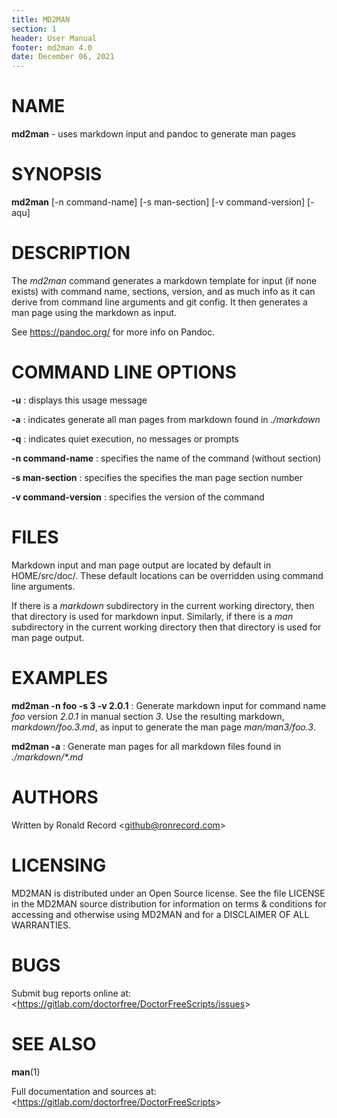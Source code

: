 ```yaml
---
title: MD2MAN
section: 1
header: User Manual
footer: md2man 4.0
date: December 06, 2021
---
```

# NAME
**md2man** - uses markdown input and pandoc to generate man pages

# SYNOPSIS
**md2man** [-n command-name] [-s man-section] [-v command-version] [-aqu]

# DESCRIPTION
The *md2man* command generates a markdown template for input (if none exists)
with command name, sections, version, and as much info as it can derive
from command line arguments and git config. It then generates a man page
using the markdown as input.

See https://pandoc.org/ for more info on Pandoc.

# COMMAND LINE OPTIONS
**-u**
: displays this usage message

**-a**
: indicates generate all man pages from markdown found in *./markdown*

**-q**
: indicates quiet execution, no messages or prompts

**-n command-name**
: specifies the name of the command (without section)

**-s man-section**
: specifies the specifies the man page section number

**-v command-version**
: specifies the version of the command

# FILES
Markdown input and man page output are located by default in HOME/src/doc/.
These default locations can be overridden using command line arguments.

If there is a *markdown* subdirectory in the current working directory,
then that directory is used for markdown input. Similarly, if there is
a *man* subdirectory in the current working directory then that directory
is used for man page output.

# EXAMPLES
**md2man -n foo -s 3 -v 2.0.1**
: Generate markdown input for command name *foo* version *2.0.1* in manual
section *3*. Use the resulting markdown, *markdown/foo.3.md*, as input to generate
the man page *man/man3/foo.3*.

**md2man -a**
: Generate man pages for all markdown files found in *./markdown/&ast;.md*

# AUTHORS
Written by Ronald Record &lt;github@ronrecord.com&gt;

# LICENSING
MD2MAN is distributed under an Open Source license.
See the file LICENSE in the MD2MAN source distribution
for information on terms &amp; conditions for accessing and
otherwise using MD2MAN and for a DISCLAIMER OF ALL WARRANTIES.

# BUGS
Submit bug reports online at: &lt;https://gitlab.com/doctorfree/DoctorFreeScripts/issues&gt;

# SEE ALSO
**man**(1)

Full documentation and sources at: &lt;https://gitlab.com/doctorfree/DoctorFreeScripts&gt;

